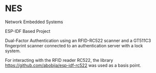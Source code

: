 # NES
Network Embedded Systems

ESP-IDF Based Project

Dual-Factor Authentication using an RFID-RC522 scanner and a GT511C3 fingerprint scanner connected to an authentication server with a lock system. 

For interacting with the RFID reader RC522, the library https://github.com/abobija/esp-idf-rc522 was used as a basis point.
